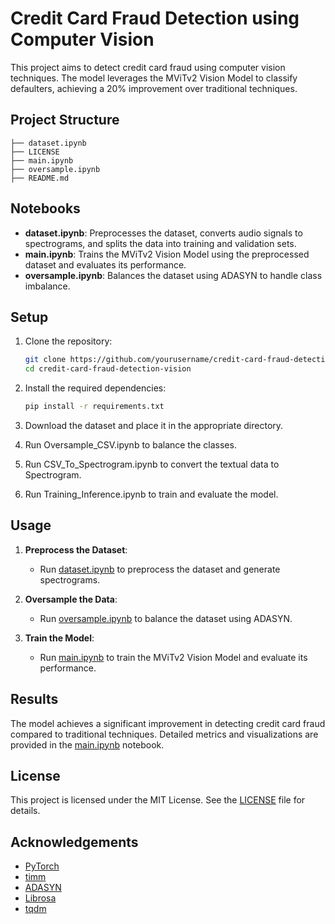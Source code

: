 # Credit Card Fraud Detection using Computer Vision

This project aims to detect credit card fraud using computer vision techniques. The model leverages the MViTv2 Vision Model to classify defaulters, achieving a 20% improvement over traditional techniques.

## Project Structure
 ```
├── dataset.ipynb
├── LICENSE 
├── main.ipynb 
├── oversample.ipynb 
├── README.md
```

## Notebooks

- **dataset.ipynb**: Preprocesses the dataset, converts audio signals to spectrograms, and splits the data into training and validation sets.
- **main.ipynb**: Trains the MViTv2 Vision Model using the preprocessed dataset and evaluates its performance.
- **oversample.ipynb**: Balances the dataset using ADASYN to handle class imbalance.

## Setup

1. Clone the repository:
    ```sh
    git clone https://github.com/yourusername/credit-card-fraud-detection-vision.git
    cd credit-card-fraud-detection-vision
    ```

2. Install the required dependencies:
    ```sh
    pip install -r requirements.txt
    ```

3. Download the dataset and place it in the appropriate directory.

4. Run Oversample_CSV.ipynb to balance the classes.

5. Run CSV_To_Spectrogram.ipynb to convert the textual data to Spectrogram.

6. Run Training_Inference.ipynb to train and evaluate the model.

## Usage

1. **Preprocess the Dataset**:
    - Run [dataset.ipynb](http://_vscodecontentref_/5) to preprocess the dataset and generate spectrograms.

2. **Oversample the Data**:
    - Run [oversample.ipynb](http://_vscodecontentref_/6) to balance the dataset using ADASYN.

3. **Train the Model**:
    - Run [main.ipynb](http://_vscodecontentref_/7) to train the MViTv2 Vision Model and evaluate its performance.

## Results

The model achieves a significant improvement in detecting credit card fraud compared to traditional techniques. Detailed metrics and visualizations are provided in the [main.ipynb](http://_vscodecontentref_/8) notebook.

## License

This project is licensed under the MIT License. See the [LICENSE](http://_vscodecontentref_/9) file for details.

## Acknowledgements

- [PyTorch](https://pytorch.org/)
- [timm](https://github.com/rwightman/pytorch-image-models)
- [ADASYN](https://imbalanced-learn.org/stable/references/generated/imblearn.over_sampling.ADASYN.html)
- [Librosa](https://librosa.org/)
- [tqdm](https://tqdm.github.io/)
